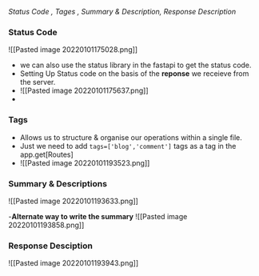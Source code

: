 *Status Code , Tages , Summary & Description, Response Description*

<h3> Status Code </h3>

![[Pasted image 20220101175028.png]]

- we can also use the status library in the fastapi to get the status code.
- Setting Up Status code on the basis of the **reponse** we receieve from the server.
- ![[Pasted image 20220101175637.png]]
-

<h3> Tags </h3>

- Allows  us to structure & organise our operations within a single file.
- Just we need to add `tags=['blog','comment']` tags as a tag in the app.get[Routes]
- ![[Pasted image 20220101193523.png]]


<h3> Summary & Descriptions </h3>

![[Pasted image 20220101193633.png]]

-**Alternate way to write the summary**
![[Pasted image 20220101193858.png]]


<h3> Response Desciption </h3>

![[Pasted image 20220101193943.png]]
